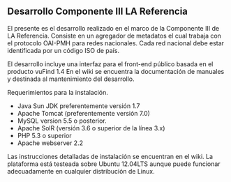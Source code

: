 Desarrollo Componente III LA Referencia
----------------------------------------

El presente es el desarrollo realizado en el marco de la Componente III de LA Referencia.
Consiste en un agregador de metadatos el cual trabaja con el protocolo OAI-PMH para
redes nacionales. Cada red nacional debe estar identificada por un código ISO de país.

El desarrollo incluye una interfaz para el front-end público basada en el producto vuFind 1.4
En el wiki se encuentra la documentación de manuales y destinada al mantenimiento del desarrollo.

Requerimientos para la instalación.

* Java Sun JDK preferentemente versión 1.7
* Apache Tomcat (preferentemente versión 7.0)
* MySQL version 5.5 o posterior.
* Apache SolR (versión 3.6 o superior de la línea 3.x)
* PHP 5.3 o superior
* Apache webserver 2.2 

Las instrucciones detalladas de instalación se encuentran en el wiki.
La plataforma está testeada sobre Ubuntu 12.04LTS aunque puede funcionar adecuadamente en cualquier
distribución de Linux.